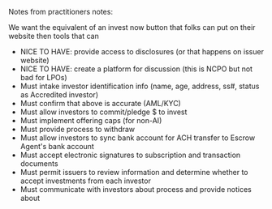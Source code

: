 Notes from practitioners notes: 


We want the equivalent of an invest now button that folks can put on their website then tools that can

- NICE TO HAVE: provide access to disclosures (or that happens on issuer website)
- NICE TO HAVE: create a platform for discussion (this is NCPO but not bad for LPOs)
- Must intake investor identification info (name, age, address, ss#, status as Accredited investor)
- Must confirm that above is accurate (AML/KYC) 
- Must allow investors to commit/pledge $ to invest
- Must implement offering caps (for non-AI)
- Must provide process to withdraw
- Must allow investors to sync bank account for ACH transfer to Escrow Agent's bank account
- Must accept electronic signatures to subscription and transaction documents
- Must permit issuers to review information and determine whether to accept investments from each investor
- Must communicate with investors about process and provide notices about
